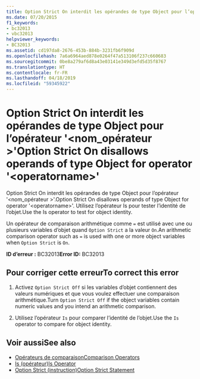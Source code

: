 ```yaml
---
title: Option Strict On interdit les opérandes de type Object pour l’opérateur '<operatorname>'
ms.date: 07/20/2015
f1_keywords:
- bc32013
- vbc32013
helpviewer_keywords:
- BC32013
ms.assetid: cd197da8-2676-453b-884b-3231fb6f909d
ms.openlocfilehash: 7a6a6964aed878e0264f47a513106f237c660683
ms.sourcegitcommit: 0be8a279af6d8a43e03141e349d3efd5d35f8767
ms.translationtype: HT
ms.contentlocale: fr-FR
ms.lasthandoff: 04/18/2019
ms.locfileid: "59345922"
---
```

# <a name="option-strict-on-disallows-operands-of-type-object-for-operator-operatorname"></a><span data-ttu-id="47f8c-102">Option Strict On interdit les opérandes de type Object pour l’opérateur '\<nom_opérateur >'</span><span class="sxs-lookup"><span data-stu-id="47f8c-102">Option Strict On disallows operands of type Object for operator '\<operatorname>'</span></span>
<span data-ttu-id="47f8c-103">Option Strict On interdit les opérandes de type Object pour l’opérateur '\<nom_opérateur >'.</span><span class="sxs-lookup"><span data-stu-id="47f8c-103">Option Strict On disallows operands of type Object for operator '\<operatorname>'.</span></span> <span data-ttu-id="47f8c-104">Utilisez l’opérateur Is pour tester l’identité de l’objet.</span><span class="sxs-lookup"><span data-stu-id="47f8c-104">Use the Is operator to test for object identity.</span></span>  
  
 <span data-ttu-id="47f8c-105">Un opérateur de comparaison arithmétique comme `=` est utilisé avec une ou plusieurs variables d’objet quand `Option Strict` a la valeur `On`.</span><span class="sxs-lookup"><span data-stu-id="47f8c-105">An arithmetic comparison operator such as `=` is used with one or more object variables when `Option Strict` is `On`.</span></span>  
  
 <span data-ttu-id="47f8c-106">**ID d’erreur :** BC32013</span><span class="sxs-lookup"><span data-stu-id="47f8c-106">**Error ID:** BC32013</span></span>  
  
## <a name="to-correct-this-error"></a><span data-ttu-id="47f8c-107">Pour corriger cette erreur</span><span class="sxs-lookup"><span data-stu-id="47f8c-107">To correct this error</span></span>  
  
1. <span data-ttu-id="47f8c-108">Activez `Option Strict Off` si les variables d’objet contiennent des valeurs numériques et que vous voulez effectuer une comparaison arithmétique.</span><span class="sxs-lookup"><span data-stu-id="47f8c-108">Turn `Option Strict Off` if the object variables contain numeric values and you intend an arithmetic comparison.</span></span>  
  
2. <span data-ttu-id="47f8c-109">Utilisez l’opérateur `Is` pour comparer l’identité de l’objet.</span><span class="sxs-lookup"><span data-stu-id="47f8c-109">Use the `Is` operator to compare for object identity.</span></span>  
  
## <a name="see-also"></a><span data-ttu-id="47f8c-110">Voir aussi</span><span class="sxs-lookup"><span data-stu-id="47f8c-110">See also</span></span>

- [<span data-ttu-id="47f8c-111">Opérateurs de comparaison</span><span class="sxs-lookup"><span data-stu-id="47f8c-111">Comparison Operators</span></span>](../../visual-basic/language-reference/operators/comparison-operators.md)
- [<span data-ttu-id="47f8c-112">Is (opérateur)</span><span class="sxs-lookup"><span data-stu-id="47f8c-112">Is Operator</span></span>](../../visual-basic/language-reference/operators/is-operator.md)
- [<span data-ttu-id="47f8c-113">Option Strict (instruction)</span><span class="sxs-lookup"><span data-stu-id="47f8c-113">Option Strict Statement</span></span>](../../visual-basic/language-reference/statements/option-strict-statement.md)
